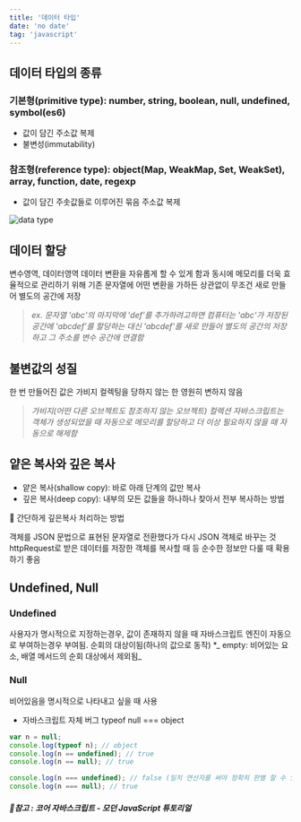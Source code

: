 ```yaml
---
title: '데이터 타입'
date: 'no date'
tag: 'javascript'
---
```


## 데이터 타입의 종류

### 기본형(primitive type): number, string, boolean, null, undefined, symbol(es6)

- 값이 담긴 주소값 복제
- 불변성(immutability)

### 참조형(reference type): object(Map, WeakMap, Set, WeakSet), array, function, date, regexp

- 값이 담긴 주솟값들로 이루어진 묶음 주소값 복제

![data type](https://user-images.githubusercontent.com/60374596/185559745-6657bbbe-79da-4453-9108-36e1d74a274c.png)

## 데이터 할당

변수영역, 데이터영역 데이터 변환을 자유롭게 할 수 있게 함과 동시에 메모리를 더욱 효율적으로 관리하기 위해 기존 문자열에 어떤 변환을 가하든 상관없이 무조건 새로 만들어 별도의 공간에 저장

> _ex. 문자열 'abc'의 마지막에 'def'를 추가하려고하면 컴퓨터는 'abc'가 저장된 공간에 'abcdef'를 할당하는 대신 'abcdef'를 새로 만들어 별도의 공간의 저장하고 그 주소를 변수 공간에 연결함_

## 불변값의 성질

한 번 만들어진 값은 가비지 컬렉팅을 당하지 않는 한 영원히 변하지 않음

> _가비지(어떤 다른 오브젝트도 참조하지 않는 오브젝트) 컬렉션
> 자바스크립트는 객체가 생성되었을 때 자동으로 메모리를 할당하고 더 이상 필요하지 않을 때 자동으로 해제함_

## 얕은 복사와 깊은 복사

- 얕은 복사(shallow copy): 바로 아래 단계의 값만 복사
- 깊은 복사(deep copy): 내부의 모든 값들을 하나하나 찾아서 전부 복사하는 방법

🐤 간단하게 깊은복사 처리하는 방법

객체를 JSON 문법으로 표현된 문자열로 전환했다가 다시 JSON 객체로 바꾸는 것
httpRequest로 받은 데이터를 저장한 객체를 복사할 때 등 순수한 정보만 다룰 때 확용하기 좋음

## Undefined, Null

### Undefined

사용자가 명시적으로 지정하는경우, 값이 존재하지 않을 때 자바스크립트 엔진이 자동으로 부여하는경우 부여됨. 순회의 대상이됨(하나의 값으로 동작) \*_ empty: 비어있는 요소, 배열 메서드의 순회 대상에서 제외됨_

### Null

비어있음을 명시적으로 나타내고 싶을 때 사용

- 자바스크립트 자체 버그 typeof null === object

```js
var n = null;
console.log(typeof n); // object
console.log(n == undefined); // true
console.log(n == null); // true

console.log(n === undefined); // false (일치 연산자를 써야 정확히 판별 할 수 있음)
console.log(n === null); // true
```

##### 📔참고 : 코어 자바스크립트 - 모던 JavaScript 튜토리얼
